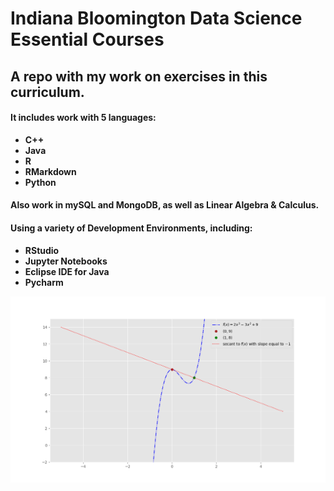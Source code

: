 # Indiana Bloomington Data Science Essential Courses
## A repo with my work on exercises in this curriculum.
#### It includes work with **5** languages:
- **C++**
- **Java**
- **R**
- **RMarkdown**
- **Python**
#### Also work in **mySQL** and **MongoDB**, as well as **Linear Algebra & Calculus**.
#### Using a variety of Development Environments, including:
- **RStudio**
- **Jupyter Notebooks**
- **Eclipse IDE for Java**
- **Pycharm**

![Graph of function and secant line in Matplotlib with **ggplot** style on grid.](linear-algebra/Figures/assignment4-secantLine-6.png "Secant of a function")